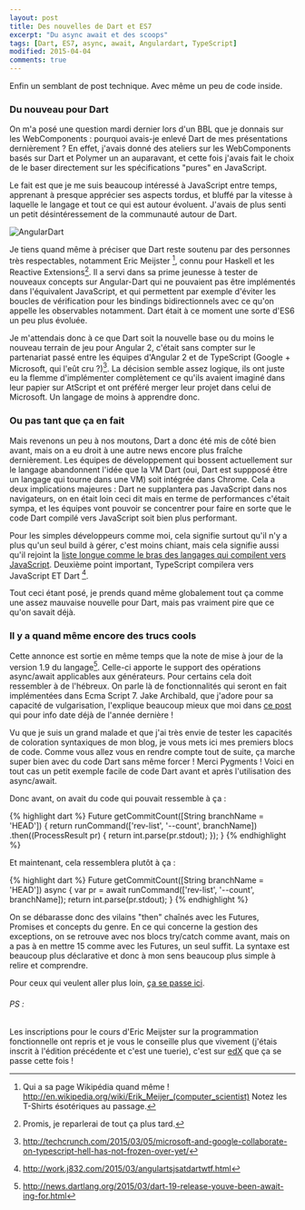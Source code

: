 ```yaml
---
layout: post
title: Des nouvelles de Dart et ES7
excerpt: "Du async await et des scoops"
tags: [Dart, ES7, async, await, Angulardart, TypeScript]
modified: 2015-04-04
comments: true
---
```


Enfin un semblant de post technique. Avec même un peu de code inside.

### Du nouveau pour Dart

On m'a posé une question mardi dernier lors d'un BBL que je donnais sur les WebComponents : pourquoi avais-je enlevé Dart de mes présentations dernièrement ? En effet, j'avais donné des ateliers sur les WebComponents basés sur Dart et Polymer un an auparavant, et cette fois j'avais fait le choix de le baser directement sur les spécifications "pures" en JavaScript.

Le fait est que je me suis beaucoup intéressé à JavaScript entre temps, apprenant à presque apprécier ses aspects tordus, et bluffé par la vitesse à laquelle le langage et tout ce qui est autour évoluent. J'avais de plus senti un petit désintéressement de la communauté autour de Dart.

![AngularDart]({{site.url}}/images/angulardart.png)

Je tiens quand même à préciser que Dart reste soutenu par des personnes très respectables, notamment Eric Meijster [^1], connu pour Haskell et les Reactive Extensions[^2]. Il a servi dans sa prime jeunesse à tester de nouveaux concepts sur Angular-Dart qui ne pouvaient pas être implémentés dans l'équivalent JavaScript, et qui permettent par exemple d'éviter les boucles de vérification pour les bindings bidirectionnels avec ce qu'on appelle les observables notamment. Dart était à ce moment une sorte d'ES6 un peu plus évoluée.

[^1]: Qui a sa page Wikipédia quand même ! <http://en.wikipedia.org/wiki/Erik_Meijer_(computer_scientist)> Notez les T-Shirts ésotériques au passage.
[^2]: Promis, je reparlerai de tout ça plus tard.

Je m'attendais donc à ce que Dart soit la nouvelle base ou du moins le nouveau terrain de jeu pour Angular 2, c'était sans compter sur le partenariat passé entre les équipes d'Angular 2 et de TypeScript (Google + Microsoft, qui l'eût cru ?)[^3]. La décision semble assez logique, ils ont juste eu la flemme d'implémenter complètement ce qu'ils avaient imaginé dans leur papier sur AtScript et ont préféré merger leur projet dans celui de Microsoft. Un langage de moins à apprendre donc.

[^3]: <http://techcrunch.com/2015/03/05/microsoft-and-google-collaborate-on-typescript-hell-has-not-frozen-over-yet/>

### Ou pas tant que ça en fait

Mais revenons un peu à nos moutons, Dart a donc été mis de côté bien avant, mais on a eu droit à une autre news encore plus fraîche dernièrement. Les équipes de développement qui bossent actuellement sur le langage abandonnent l'idée que la VM Dart (oui, Dart est suppposé être un langage qui tourne dans une VM) soit intégrée dans Chrome. Cela a deux implications majeures : Dart ne supplantera pas JavaScript dans nos navigateurs, on en était loin ceci dit mais en terme de performances c'était sympa, et les équipes vont pouvoir se concentrer pour faire en sorte que le code Dart compilé vers JavaScript soit bien plus performant.

Pour les simples développeurs comme moi, cela signifie surtout qu'il n'y a plus qu'un seul build à gérer, c'est moins chiant, mais cela signifie aussi qu'il rejoint la [liste longue comme le bras des langages qui compilent vers JavaScript](https://github.com/jashkenas/coffeescript/wiki/List-of-languages-that-compile-to-JS). Deuxième point important, TypeScript compilera vers JavaScript ET Dart [^4].

[^4]: <http://work.j832.com/2015/03/angulartsjsatdartwtf.html>

Tout ceci étant posé, je prends quand même globalement tout ça comme une assez mauvaise nouvelle pour Dart, mais pas vraiment pire que ce qu'on savait déjà.

### Il y a quand même encore des trucs cools

Cette annonce est sortie en même temps que la note de mise à jour de la version 1.9 du langage[^5]. Celle-ci apporte le support des opérations async/await applicables aux générateurs. Pour certains cela doit ressembler à de l'hébreux. On parle là de fonctionnalités qui seront en fait implémentées dans Ecma Script 7. Jake Archibald, que j'adore pour sa capacité de vulgarisation, l'explique beaucoup mieux que moi dans [ce post](http://jakearchibald.com/2014/es7-async-functions/) qui pour info date déjà de l'année dernière !

[^5]: <http://news.dartlang.org/2015/03/dart-19-release-youve-been-await-ing-for.html>

Vu que je suis un grand malade et que j'ai très envie de tester les capacités de coloration syntaxiques de mon blog, je vous mets ici mes premiers blocs de code. Comme vous allez vous en rendre compte tout de suite, ça marche super bien avec du code Dart sans même forcer ! Merci Pygments ! Voici en tout cas un petit exemple facile de code Dart avant et après l'utilisation des async/await.

Donc avant, on avait du code qui pouvait ressemble à ça :

{% highlight dart %}
Future<int> getCommitCount([String branchName = 'HEAD']) {
	return runCommand(['rev-list', '--count', branchName])
	    .then((ProcessResult pr) {
			return int.parse(pr.stdout);
    	});
}
{% endhighlight %}

Et maintenant, cela ressemblera plutôt à ça :

{% highlight dart %}
Future<int> getCommitCount([String branchName = 'HEAD']) async {
	var pr = await runCommand(['rev-list', '--count', branchName]);
	return int.parse(pr.stdout);
}
{% endhighlight %}

On se débarasse donc des vilains "then" chaînés avec les Futures, Promises et concepts du genre.
En ce qui concerne la gestion des exceptions, on se retrouve avec nos blocs try/catch comme avant, mais on a pas à en mettre 15 comme avec les Futures, un seul suffit. La syntaxe est beaucoup plus déclarative et donc à mon sens beaucoup plus simple à relire et comprendre.

Pour ceux qui veulent aller plus loin, [ça se passe ici](https://www.dartlang.org/articles/beyond-async/).

###### PS :

Les inscriptions pour le cours d'Eric Meijster sur la programmation fonctionnelle ont repris et je vous le conseille plus que vivement (j'étais inscrit à l'édition précédente et c'est une tuerie), c'est sur [edX](https://www.edx.org/course/introduction-functional-programming-delftx-fp101x#.VR7ZKd-jnCK) que ça se passe cette fois !